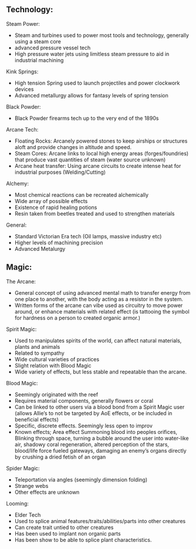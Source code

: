 ## Technology:

Steam Power:
- Steam and turbines used to power most tools and technology, generally using a steam core
- advanced pressure vessel tech
- High pressure water jets using limitless steam pressure to aid in industrial machining 

Kink Springs:
- High tension Spring used to launch projectiles and power clockwork devices 
- Advanced metallurgy allows for fantasy levels of spring tension

Black Powder:
- Black Powder firearms tech up to the very end of the 1890s

Arcane Tech:
- Floating Rocks: Arcanely powered stones to keep airships or structures aloft and provide changes in altitude and speed. 
- Steam Cores: Arcane links to local high energy areas (forges/foundries) that produce vast quantities of steam (water source unknown)
- Arcane heat transfer: Using arcane circuits to create intense heat for industrial purposes (Welding/Cutting)

Alchemy:
- Most chemical reactions can be recreated alchemically
- Wide array of possible effects
- Existence of rapid healing potions
- Resin taken from beetles treated and used to strengthen materials

General:
- Standard Victorian Era tech (Oil lamps, massive industry etc)
- Higher levels of machining precision
- Advanced Metalurgy

## Magic: 

The Arcane:
- General concept of using advanced mental math to transfer energy from one place to another, with the body acting as a resistor in the system. 
- Written forms of the arcane can vibe used as circuitry to move power around, or enhance materials with related effect (is tattooing the symbol for hardness on a person to created organic armor.)

Spirit Magic:
- Used to manipulates spirits of the world, can affect natural materials, plants and animals
- Related to sympathy 
- Wide cultural varieties of practices
- Slight relation with Blood Magic
- Wide variety of effects, but less stable and repeatable than the arcane. 

Blood Magic:
- Seemingly originated with the reef
- Requires material components, generally flowers or coral
- Can be linked to other users via a blood bond from a Spirit Magic user (allows Allie’s to not be targeted by AoE effects, or be included in beneficial effects)
- Specific, discrete effects. Seemingly less open to improv
- Known effects; Area effect Summoning blood into peoples orifices, Blinking through space, turning a bubble around the user into water-like air, shadowy coral regeneration, altered perception of the stars, blood/life force fueled gateways, damaging an enemy’s organs directly by crushing a dried fetish of an organ

Spider Magic:
- Teleportation via angles (seemingly dimension folding)
- Strange webs
- Other effects are unknown

Looming:
- Elder Tech
- Used to splice animal features/traits/abilities/parts into other creatures
- Can create trait untied to other creatures
- Has been used to implant non organic parts
- Has been show to be able to splice plant characteristics.
